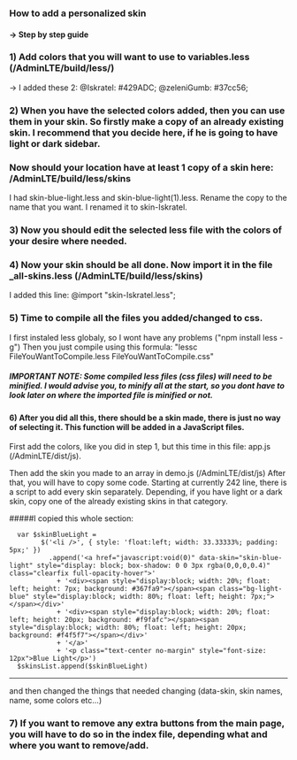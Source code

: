 ### **How to add a personalized skin**

#### -> Step by step guide

### 1) Add colors that you will want to use to variables.less (/AdminLTE/build/less/)
 -> I added these 2: @Iskratel: #429ADC;
		    @zeleniGumb: #37cc56;

### 2) When you have the selected colors added, then you can use them in your skin. So firstly make a copy of an already existing skin. I recommend that you decide here, if he is going to have light or dark sidebar.

### Now should your location have at least 1 copy of a skin here: /AdminLTE/build/less/skins
I had skin-blue-light.less and skin-blue-light(1).less. Rename the copy to the name that you want. 
I renamed it to skin-Iskratel.



### 3) Now you should edit the selected less file with the colors of your desire where needed.




### 4) Now your skin should be all done. Now import it in the file _all-skins.less (/AdminLTE/build/less/skins)
I added this line: @import "skin-Iskratel.less";

### 5) Time to compile all the files you added/changed to css.

I first instaled less globaly, so I wont have any problems ("npm install less -g")
Then you just compile using this formula:
"lessc FileYouWantToCompile.less FileYouWantToCompile.css"

##### IMPORTANT NOTE: Some compiled less files (css files) will need to be minified. I would advise you, to minify all at the start, so you dont have to look later on where the imported file is minified or not.

#### 6) After you did all this, there should be a skin made, there is just no way of selecting it. This function  will be added in a JavaScript files.
First add the colors, like you did in step 1, but this time in this file: app.js (/AdminLTE/dist/js).

Then add the skin you made to an array in demo.js (/AdminLTE/dist/js)
After that, you will have to copy some code.
Starting at currently 242 line, there is a script to add every skin separately. Depending, if you have
light or a dark skin, copy one of the already existing skins in that category. 

#####I copied this whole section: 

```
  var $skinBlueLight =
        $('<li />', { style: 'float:left; width: 33.33333%; padding: 5px;' })
          .append('<a href="javascript:void(0)" data-skin="skin-blue-light" style="display: block; box-shadow: 0 0 3px rgba(0,0,0,0.4)" class="clearfix full-opacity-hover">'
            + '<div><span style="display:block; width: 20%; float: left; height: 7px; background: #367fa9"></span><span class="bg-light-blue" style="display:block; width: 80%; float: left; height: 7px;"></span></div>'
            + '<div><span style="display:block; width: 20%; float: left; height: 20px; background: #f9fafc"></span><span style="display:block; width: 80%; float: left; height: 20px; background: #f4f5f7"></span></div>'
            + '</a>'
            + '<p class="text-center no-margin" style="font-size: 12px">Blue Light</p>')
  $skinsList.append($skinBlueLight)
```

----------------------------------------------
and then changed the things that needed changing (data-skin, skin names, name, some colors etc...)

### 7) If you want to remove any extra buttons from the main page, you will have to do so in the index file, depending what and where you want to remove/add.



